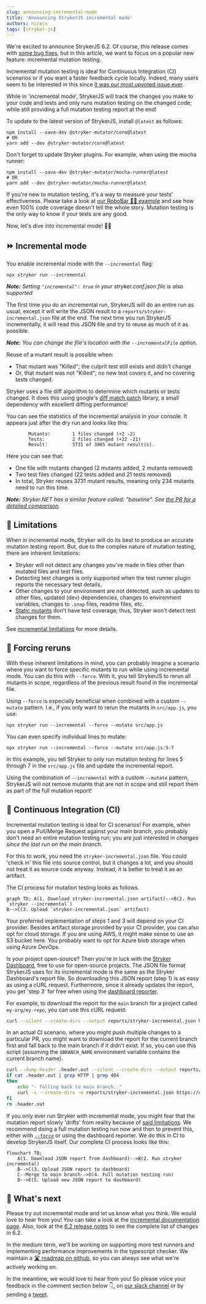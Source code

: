 ```yaml
---
slug: announcing-incremental-mode
title: 'Announcing StrykerJS incremental mode'
authors: nicojs
tags: [stryker-js]
---
```


We're excited to announce StrykerJS 6.2. Of course, this release comes with [some bug fixes](https://github.com/stryker-mutator/stryker-js/releases/tag/v6.2.0), but in this article, we want to focus on a popular new feature: incremental mutation testing.

Incremental mutation testing is ideal for Continuous Integration (CI) scenarios or if you want a faster feedback cycle locally. Indeed, many users seem to be interested in this since [it was our most upvoted issue ever](https://github.com/stryker-mutator/stryker-js/issues/2753).

While in 'incremental mode', StrykerJS will track the changes you make to your code and tests and only runs mutation testing on the changed code; while still providing a full mutation testing report at the end!

<!-- truncate -->

To update to the latest version of StrykerJS, install `@latest` as follows:

```shell
npm install --save-dev @stryker-mutator/core@latest
# OR
yarn add --dev @stryker-mutator/core@latest
```

Don't forget to update Stryker plugins. For example, when using the mocha runner:

```shell
npm install --save-dev @stryker-mutator/mocha-runner@latest
# OR
yarn add --dev @stryker-mutator/mocha-runner@latest
```

If you're new to mutation testing, it's a way to measure your tests' effectiveness. Please take a look at [our RoboBar 🤖🍷 example](/docs/General/example) and see how even 100% code coverage doesn't tell the whole story. Mutation testing is the only way to know if your tests are any good.

Now, let's dive into incremental mode! 🏊‍♂️

## ⏩ Incremental mode

You enable incremental mode with the `--incremental` flag:

```
npx stryker run --incremental
```

_**Note:** Setting `"incremental": true` in your stryker.conf.json file is also supported_

The first time you do an incremental run, StrykerJS will do an entire run as usual, except it will write the JSON result to a `reports/stryker-incremental.json` file at the end. The next time you run StrykerJS incrementally, it will read this JSON file and try to reuse as much of it as possible.

_**Note:** You can change the file's location with the `--incrementalFile` option._

Reuse of a mutant result is possible when:

- That mutant was "Killed"; the culprit test still exists and didn't change
- Or, that mutant was not "Killed"; no new test covers it, and no covering tests changed.

Stryker uses a file diff algorithm to determine which mutants or tests changed. It does this using google's [diff match patch](https://github.com/google/diff-match-patch) library, a small dependency with excellent diffing performance!

You can see the statistics of the incremental analysis in your console. It appears just after the dry run and looks like this:

```
        Mutants:        1 files changed (+2 -2)
        Tests:          2 files changed (+22 -21)
        Result:         3731 of 3965 mutant result(s).
```

Here you can see that:

- One file with mutants changed (2 mutants added, 2 mutants removed)
- Two test files changed (22 tests added and 21 tests removed)
- In total, Stryker reuses 3731 mutant results, meaning only 234 mutants need to run this time.

_**Note:** Stryker.NET has a similar feature called: "baseline". See [the PR for a detailed comparison](https://github.com/stryker-mutator/stryker-js/pull/3609#issuecomment-1170009387)._

## 🥢 Limitations

When in incremental mode, Stryker will do its best to produce an accurate mutation testing report. But, due to the complex nature of mutation testing, there are inherent limitations:

- Stryker will not detect any changes you've made in files other than mutated files and test files.
- Detecting test changes is only supported when the test runner plugin reports the necessary test details.
- Other changes to your environment are not detected, such as updates to other files, updated (dev) dependencies, changes to environment variables, changes to `.snap` files, readme files, etc.
- [Static mutants](../../docs/mutation-testing-elements/static-mutants/) don't have test coverage; thus, Stryker won't detect test changes for them.

See [incremental limitations](../../docs/stryker-js/incremental/#limitations) for more details.

## 🔨 Forcing reruns

With these inherent limitations in mind, you can probably imagine a scenario where you want to force specific mutants to run while using incremental mode. You can do this with `--force`. With it, you tell StrykerJS to rerun all mutants in scope, regardless of the previous result found in the incremental file.

Using `--force` is especially beneficial when combined with a custom `--mutate` pattern. I.e., if you only want to rerun the mutants in `src/app.js`, you use:

```
npx stryker run --incremental --force --mutate src/app.js
```

You can even specify individual lines to mutate:

```
npx stryker run --incremental --force --mutate src/app.js:5-7
```

In this example, you tell Stryker to only run mutation testing for lines 5 through 7 in the `src/app.js` file and update the incremental report.

Using the combination of `--incremental` with a custom `--mutate` pattern, StrykerJS will not remove mutants that are not in scope and still report them as part of the full mutation report!

## 🔁 Continuous Integration (CI)

Incremental mutation testing is ideal for CI scenarios! For example, when you open a Pull/Merge Request against your main branch, you probably don't need an entire mutation testing run; you are just interested in _changes since the last run on the main branch_.

For this to work, you need the `stryker-incremental.json` file. You could 'check in' this file into source control, but it changes a lot, and you should not treat it as source code anyway. Instead, it is better to treat it as an artifact.

The CI process for mutation testing looks as follows.

```mermaid
graph TD; A(1. Download stryker-incremental.json artifact)-->B(2. Run `stryker --incremental`)
B-->C(3. Upload `stryker-incremental.json` artifact)
```

Your preferred implementation of steps 1 and 3 will depend on your CI provider. Besides artifact storage provided by your CI provider, you can also opt for cloud storage. If you are using AWS, it might make sense to use an S3 bucket here. You probably want to opt for Azure blob storage when using Azure DevOps.

Is your project open-source? Then you're in luck with the [Stryker Dashboard](https://dashboard.stryker-mutator.io), free to use for open-source projects. The JSON file format StrykerJS uses for its incremental mode is the same as the Stryker Dashboard's report file. So downloading this JSON report (step 1) is as easy as using a cURL request. Furthermore, since it already updates the report, you get 'step 3' for free when using the [dashboard reporter](../../docs/General/dashboard/).

For example, to download the report for the `main` branch for a project called `my-org/my-repo`, you can use this cURL request:

```bash
curl --silent --create-dirs --output reports/stryker-incremental.json https://dashboard.stryker-mutator.io/api/reports/github.com/my-org/my-repo/main
```

In an actual CI scenario, where you might push multiple changes to a particular PR, you might want to download the report for the current branch first and fall back to the main branch if it didn't exist. If so, you can use this script (assuming the `$BRANCH_NAME` environment variable contains the current branch name).

```bash
curl --dump-header .header.out --silent --create-dirs --output reports/stryker-incremental.json https://dashboard.stryker-mutator.io/api/reports/github.com/my-org/my-repo/$BRANCH_NAME
if cat .header.out | grep HTTP | grep 404
then
    echo "- falling back to main branch.."
    curl -s --create-dirs -o reports/stryker-incremental.json https://dashboard.stryker-mutator.io/api/reports/github.com/my-org/my-repo/main
fi
rm .header.out
```

If you only ever run Stryker with incremental mode, you might fear that the mutation report slowly 'drifts' from reality because of [said limitations](#-limitations). We recommend doing a full mutation testing run now and then to prevent this, either with [`--force`](#-forcing-reruns) or using the dashboard reporter. We do this in CI to develop StrykerJS itself. Our complete CI process looks like this:

```mermaid
flowchart TB;
    A(1. Download JSON report from dashboard)-->B(2. Run stryker incremental)
    B-->C(3. Upload JSON report to dashboard)
    C--Merge to main branch-->D(4. Full mutation testing run)
    D-->E(5. Upload new JSON report to dashboard)
```

## 🔮 What's next

Please try out incremental mode and let us know what you think. We would love to hear from you! You can take a look at the [incremental documentation page](../../docs/stryker-js/incremental). Also, look at the [6.2 release notes](https://github.com/stryker-mutator/stryker-js/releases/tag/v6.2.0) to see the complete list of changes in 6.2.

In the medium term, we'll be working on supporting more test runners and implementing performance improvements in the typescript checker. We maintain a [🛣 roadmap on github](https://github.com/stryker-mutator/stryker-js/wiki/Roadmap), so you can always see what we're actively working on.

In the meantime, we would love to hear from you! So please voice your feedback in the comment section below 👇, on [our slack channel](https://join.slack.com/t/stryker-mutator/shared_invite/enQtOTUyMTYyNTg1NDQ0LTU4ODNmZDlmN2I3MmEyMTVhYjZlYmJkOThlNTY3NTM1M2QxYmM5YTM3ODQxYmJjY2YyYzllM2RkMmM1NjNjZjM) or by sending a [tweet](https://twitter.com/stryker_mutator/).

